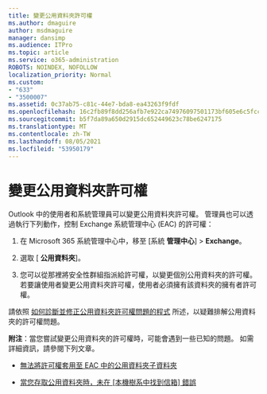 ```yaml
---
title: 變更公用資料夾許可權
ms.author: dmaguire
author: msdmaguire
manager: dansimp
ms.audience: ITPro
ms.topic: article
ms.service: o365-administration
ROBOTS: NOINDEX, NOFOLLOW
localization_priority: Normal
ms.custom:
- "633"
- "3500007"
ms.assetid: 0c37ab75-c81c-44e7-bda8-ea43263f9fdf
ms.openlocfilehash: 16c2fb89f8dd256afb7e922ca74976097501173bf605e6c5fccc73019a71edcd
ms.sourcegitcommit: b5f7da89a650d2915dc652449623c78be6247175
ms.translationtype: MT
ms.contentlocale: zh-TW
ms.lasthandoff: 08/05/2021
ms.locfileid: "53950179"
---
```

# <a name="changing-public-folder-permissions"></a>變更公用資料夾許可權

Outlook 中的使用者和系統管理員可以變更公用資料夾許可權。 管理員也可以透過執行下列動作，控制 Exchange 系統管理中心 (EAC) 的許可權：
  
1. 在 Microsoft 365 系統管理中心中，移至 [系統 **管理中心**] \> **Exchange**。

2. 選取 [ **公用資料夾**]。

3. 您可以從那裡將安全性群組指派給許可權，以變更個別公用資料夾的許可權。 若要讓使用者變更公用資料夾許可權，使用者必須擁有該資料夾的擁有者許可權。

請依照 [如何診斷並修正公用資料夾許可權問題的程式](https://docs.microsoft.com/exchange/troubleshoot/public-folders/public-folder-permission-issues) 所述，以疑難排解公用資料夾的許可權問題。

**附注**：當您嘗試變更公用資料夾的許可權時，可能會遇到一些已知的問題。 如需詳細資訊，請參閱下列文章。

- [無法將許可權套用至 EAC 中的公用資料夾子資料夾](https://docs.microsoft.com/exchange/troubleshoot/public-folders/can%E2%80%99t-apply-permissions-public-folder-subfolders)

- [當您存取公用資料夾時，未在 [本機樹系中找到信箱] 錯誤](https://docs.microsoft.com/exchange/troubleshoot/public-folders/mailbox-not-found-local-forest-public-folder)
